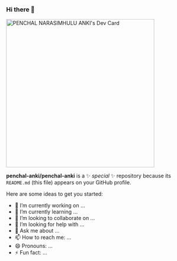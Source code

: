 ### Hi there 👋
<a href="https://app.daily.dev/penchal_anki"><img src="https://api.daily.dev/devcards/2a56f9306bda4e42be9639a3bb0208bb.png?r=x8h" width="400" alt="PENCHAL NARASIMHULU ANKI's Dev Card"/></a>


**penchal-anki/penchal-anki** is a ✨ _special_ ✨ repository because its `README.md` (this file) appears on your GitHub profile.

Here are some ideas to get you started:

- 🔭 I’m currently working on ...
- 🌱 I’m currently learning ...
- 👯 I’m looking to collaborate on ...
- 🤔 I’m looking for help with ...
- 💬 Ask me about ...
- 📫 How to reach me: ...
- 😄 Pronouns: ...
- ⚡ Fun fact: ...

